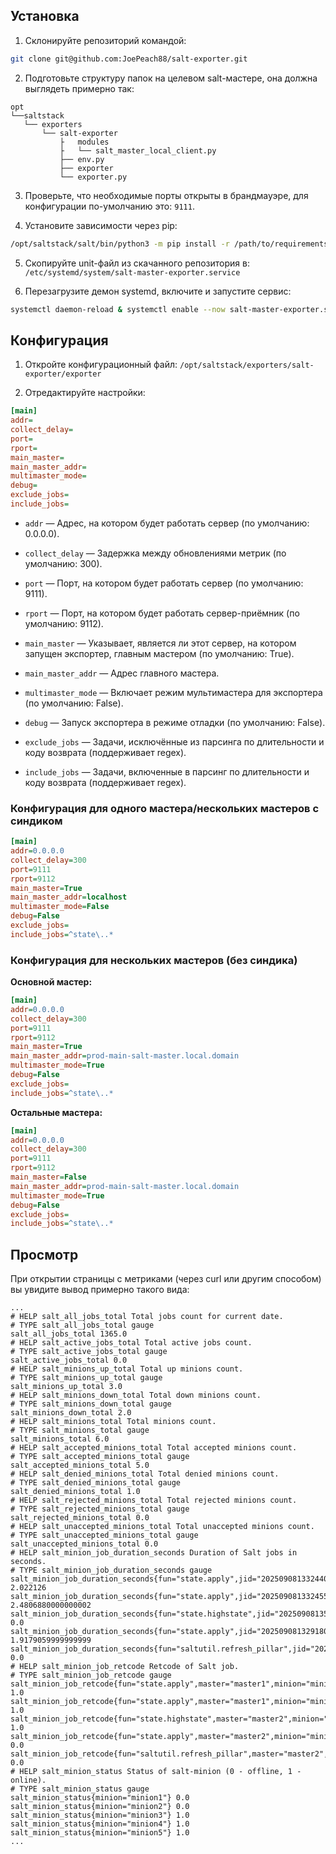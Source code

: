 ## Установка

1. Склонируйте репозиторий командой:

```bash
git clone git@github.com:JoePeach88/salt-exporter.git
```


2. Подготовьте структуру папок на целевом salt-мастере, она должна выглядеть примерно так:

```text
opt
└──saltstack
   └── exporters
       └── salt-exporter
           ├   modules
           ├   └── salt_master_local_client.py
           ├── env.py
           ├── exporter
           └── exporter.py
```


3. Проверьте, что необходимые порты открыты в брандмауэре, для конфигурации по-умолчанию это: `9111`.

4. Установите зависимости через pip:

```bash
/opt/saltstack/salt/bin/python3 -m pip install -r /path/to/requirements.txt
```


5. Скопируйте unit-файл из скачанного репозитория в: `/etc/systemd/system/salt-master-exporter.service`

6. Перезагрузите демон systemd, включите и запустите сервис:

```bash
systemctl daemon-reload & systemctl enable --now salt-master-exporter.service
```

## Конфигурация

1. Откройте конфигурационный файл: `/opt/saltstack/exporters/salt-exporter/exporter`

2. Отредактируйте настройки:

```ini
[main]
addr=
collect_delay=
port=
rport=
main_master=
main_master_addr=
multimaster_mode=
debug=
exclude_jobs=
include_jobs=
```

- `addr` — Адрес, на котором будет работать сервер (по умолчанию: 0.0.0.0).

- `collect_delay` — Задержка между обновлениями метрик (по умолчанию: 300).

- `port` — Порт, на котором будет работать сервер (по умолчанию: 9111).

- `rport` — Порт, на котором будет работать сервер-приёмник (по умолчанию: 9112).

- `main_master` — Указывает, является ли этот сервер, на котором запущен экспортер, главным мастером (по умолчанию: True).

- `main_master_addr` — Адрес главного мастера.

- `multimaster_mode` — Включает режим мультимастера для экспортера (по умолчанию: False).

- `debug` — Запуск экспортера в режиме отладки (по умолчанию: False).

- `exclude_jobs` — Задачи, исключённые из парсинга по длительности и коду возврата (поддерживает regex).

- `include_jobs` — Задачи, включенные в парсинг по длительности и коду возврата (поддерживает regex).

### Конфигурация для одного мастера/нескольких мастеров с синдиком

```ini
[main]
addr=0.0.0.0
collect_delay=300
port=9111
rport=9112
main_master=True
main_master_addr=localhost
multimaster_mode=False
debug=False
exclude_jobs=
include_jobs=^state\..*
```

### Конфигурация для нескольких мастеров (без синдика)

**Основной мастер:**

```ini
[main]
addr=0.0.0.0
collect_delay=300
port=9111
rport=9112
main_master=True
main_master_addr=prod-main-salt-master.local.domain
multimaster_mode=True
debug=False
exclude_jobs=
include_jobs=^state\..*
```

**Остальные мастера:**

```ini
[main]
addr=0.0.0.0
collect_delay=300
port=9111
rport=9112
main_master=False
main_master_addr=prod-main-salt-master.local.domain
multimaster_mode=True
debug=False
exclude_jobs=
include_jobs=^state\..*
```

## Просмотр

При открытии страницы с метриками (через curl или другим способом) вы увидите вывод примерно такого вида:

```text
...
# HELP salt_all_jobs_total Total jobs count for current date.
# TYPE salt_all_jobs_total gauge
salt_all_jobs_total 1365.0
# HELP salt_active_jobs_total Total active jobs count.
# TYPE salt_active_jobs_total gauge
salt_active_jobs_total 0.0
# HELP salt_minions_up_total Total up minions count.
# TYPE salt_minions_up_total gauge
salt_minions_up_total 3.0
# HELP salt_minions_down_total Total down minions count.
# TYPE salt_minions_down_total gauge
salt_minions_down_total 2.0
# HELP salt_minions_total Total minions count.
# TYPE salt_minions_total gauge
salt_minions_total 6.0
# HELP salt_accepted_minions_total Total accepted minions count.
# TYPE salt_accepted_minions_total gauge
salt_accepted_minions_total 5.0
# HELP salt_denied_minions_total Total denied minions count.
# TYPE salt_denied_minions_total gauge
salt_denied_minions_total 1.0
# HELP salt_rejected_minions_total Total rejected minions count.
# TYPE salt_rejected_minions_total gauge
salt_rejected_minions_total 0.0
# HELP salt_unaccepted_minions_total Total unaccepted minions count.
# TYPE salt_unaccepted_minions_total gauge
salt_unaccepted_minions_total 0.0
# HELP salt_minion_job_duration_seconds Duration of Salt jobs in seconds.
# TYPE salt_minion_job_duration_seconds gauge
salt_minion_job_duration_seconds{fun="state.apply",jid="20250908133244084128",master="master1",minion="minion1"} 2.022126
salt_minion_job_duration_seconds{fun="state.apply",jid="20250908133245525956",master="master1",minion="minion2"} 2.4806880000000002
salt_minion_job_duration_seconds{fun="state.highstate",jid="20250908135216842648",master="master2",minion="minion3"} 0.0
salt_minion_job_duration_seconds{fun="state.apply",jid="20250908132918050527",master="master2",minion="minion4"} 1.9179059999999999
salt_minion_job_duration_seconds{fun="saltutil.refresh_pillar",jid="20250908135703802637",master="master2",minion="minion5"} 0.0
# HELP salt_minion_job_retcode Retcode of Salt job.
# TYPE salt_minion_job_retcode gauge
salt_minion_job_retcode{fun="state.apply",master="master1",minion="minion1"} 1.0
salt_minion_job_retcode{fun="state.apply",master="master1",minion="minion2"} 1.0
salt_minion_job_retcode{fun="state.highstate",master="master2",minion="minion3"} 1.0
salt_minion_job_retcode{fun="state.apply",master="master2",minion="minion4"} 0.0
salt_minion_job_retcode{fun="saltutil.refresh_pillar",master="master2",minion="minion5"} 0.0
# HELP salt_minion_status Status of salt-minion (0 - offline, 1 - online).
# TYPE salt_minion_status gauge
salt_minion_status{minion="minion1"} 0.0
salt_minion_status{minion="minion2"} 0.0
salt_minion_status{minion="minion3"} 1.0
salt_minion_status{minion="minion4"} 1.0
salt_minion_status{minion="minion5"} 1.0
...
```
